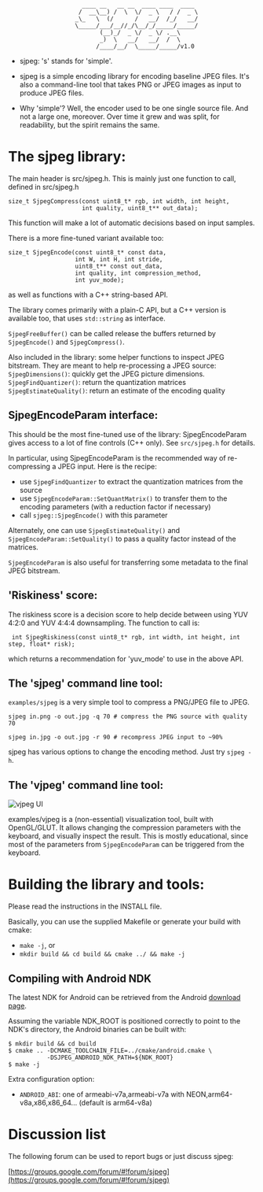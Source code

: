 ```
                     ____ __   __ __  ____ ____  ____
                    /  __\__) /  \  \/  _ \   / /  _ \
                   _\_   \  (/      /   __/  /_/   __/
                   \_____/___/__//_/\__/_/_____/_____/
                          (__)_/  _ \/  _ \/ .__\
                          _)  \   __/   __/  /  \
                         /____/__/  \_____/_____/v1.0
```

*   sjpeg: 's' stands for 'simple'.

*   sjpeg is a simple encoding library for encoding baseline JPEG files. It's
    also a command-line tool that takes PNG or JPEG images as input to produce
    JPEG files.

*   Why 'simple'? Well, the encoder used to be one single source file. And not a
    large one, moreover. Over time it grew and was split, for readability, but
    the spirit remains the same.

# The sjpeg library:

The main header is src/sjpeg.h. This is mainly just one function to call,
defined in src/sjpeg.h

```
size_t SjpegCompress(const uint8_t* rgb, int width, int height,
                     int quality, uint8_t** out_data);
```

This function will make a lot of automatic decisions based on input samples.

There is a more fine-tuned variant available too:

```
size_t SjpegEncode(const uint8_t* const data,
                   int W, int H, int stride,
                   uint8_t** const out_data,
                   int quality, int compression_method,
                   int yuv_mode);
```

as well as functions with a C++ string-based API.

The library comes primarily with a plain-C API, but a C++ version is available
too, that uses `std::string` as interface.

`SjpegFreeBuffer()` can be called release the buffers returned by
`SjpegEncode()` and `SjpegCompress()`.

Also included in the library: some helper functions to inspect JPEG bitstream.
They are meant to help re-processing a JPEG source: `SjpegDimensions()`: quickly
get the JPEG picture dimensions. `SjpegFindQuantizer()`: return the quantization
matrices `SjpegEstimateQuality()`: return an estimate of the encoding quality

## SjpegEncodeParam interface:

This should be the most fine-tuned use of the library: SjpegEncodeParam gives
access to a lot of fine controls (C++ only). See `src/sjpeg.h` for details.

In particular, using SjpegEncodeParam is the recommended way of re-compressing a
JPEG input. Here is the recipe:

*   use `SjpegFindQuantizer` to extract the quantization matrices from the
    source
*   use `SjpegEncodeParam::SetQuantMatrix()` to transfer them to the encoding
    parameters (with a reduction factor if necessary)
*   call `sjpeg::SjpegEncode()` with this parameter

Alternately, one can use `SjpegEstimateQuality()` and
`SjpegEncodeParam::SetQuality()` to pass a quality factor instead of the
matrices.

`SjpegEncodeParam` is also useful for transferring some metadata to the final
JPEG bitstream.

## 'Riskiness' score:

The riskiness score is a decision score to help decide between using YUV 4:2:0
and YUV 4:4:4 downsampling. The function to call is:

```
 int SjpegRiskiness(const uint8_t* rgb, int width, int height, int step, float* risk);
```

which returns a recommendation for 'yuv_mode' to use in the above API.

## The 'sjpeg' command line tool:

`examples/sjpeg` is a very simple tool to compress a PNG/JPEG file to JPEG.

`sjpeg in.png -o out.jpg -q 70 # compress the PNG source with quality 70`

`sjpeg in.jpg -o out.jpg -r 90 # recompress JPEG input to ~90%`

sjpeg has various options to change the encoding method. Just try `sjpeg -h`.

## The 'vjpeg' command line tool:

![vjpeg UI](https://github.com/webmproject/sjpeg/blob/master/examples/vjpeg_sample.jpg "the vjpeg interface")

examples/vjpeg is a (non-essential) visualization tool, built with OpenGL/GLUT.
It allows changing the compression parameters with the keyboard, and visually
inspect the result. This is mostly educational, since most of the parameters
from `SjpegEncodeParam` can be triggered from the keyboard.

# Building the library and tools:

Please read the instructions in the INSTALL file.

Basically, you can use the supplied Makefile or generate your build with cmake:

*   `make -j`, or
*   `mkdir build && cd build && cmake ../ && make -j`

## Compiling with Android NDK

The latest NDK for Android can be retrieved from the Android
[download page](https://developer.android.com/ndk/downloads).

Assuming the variable NDK_ROOT is positioned correctly to point to the NDK's
directory, the Android binaries can be built with:

```shell
$ mkdir build && cd build
$ cmake .. -DCMAKE_TOOLCHAIN_FILE=../cmake/android.cmake \
           -DSJPEG_ANDROID_NDK_PATH=${NDK_ROOT}
$ make -j
```

Extra configuration option:

*   `ANDROID_ABI`: one of armeabi-v7a,armeabi-v7a with
    NEON,arm64-v8a,x86,x86_64... (default is arm64-v8a)

# Discussion list

The following forum can be used to report bugs or just discuss sjpeg:

[https://groups.google.com/forum/#!forum/sjpeg](https://groups.google.com/forum/#!forum/sjpeg)
